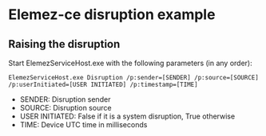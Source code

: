 # Elemez-ce disruption example
## Raising the disruption
Start ElemezServiceHost.exe with the following parameters (in any order):

`ElemezServiceHost.exe Disruption /p:sender=[SENDER] /p:source=[SOURCE] /p:userInitiated=[USER INITIATED] /p:timestamp=[TIME]`

- SENDER: Disruption sender
- SOURCE: Disruption source
- USER INITIATED: False if it is a system disruption, True otherwise
- TIME: Device UTC time in milliseconds

